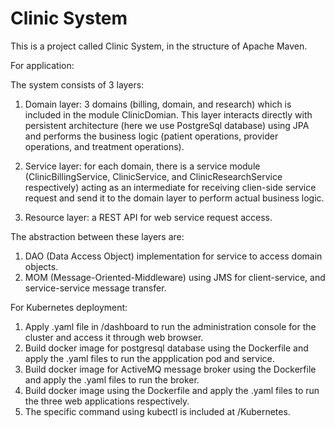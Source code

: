 # Clinic System
This is a project called Clinic System, in the structure of Apache Maven.

For application:

The system consists of 3 layers:

1. Domain layer: 3 domains (billing, domain, and research) which is included in the module ClinicDomian. This layer interacts directly with persistent architecture (here we use PostgreSql database) using JPA and performs the business logic (patient operations, provider operations, and treatment operations).

2. Service layer: for each domain, there is a service module (ClinicBillingService, ClinicService, and ClinicResearchService respectively) acting as an intermediate for receiving clien-side service request and send it to the domain layer to perform actual business logic.

3. Resource layer: a REST API for web service request access.


The abstraction between these layers are:

1. DAO (Data Access Object) implementation for service to access domain objects.
2. MOM (Message-Oriented-Middleware) using JMS for client-service, and service-service message transfer.


For Kubernetes deployment:
1. Apply .yaml file in /dashboard to run the administration console for the cluster and access it through web browser.
2. Build docker image for postgresql database using the Dockerfile and apply the .yaml files to run the appplication pod and service.
3. Build docker image for ActiveMQ message broker using the Dockerfile and apply the .yaml files to run the broker.
4. Build docker image using the Dockerfile and apply the .yaml files to run the three web applications respectively.
5. The specific command using kubectl is included at /Kubernetes.



